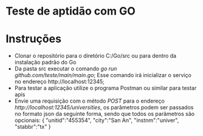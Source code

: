 # Teste de aptidão com GO

# Instruções
* Clonar o repositório para o diretório C:/Go/src ou para dentro da instalação padrão do Go
* Da pasta src executar o comando *go run github.com/teste/main/main.go*; 
  Esse comando irá inicializar o serviço no endereço http://localhost:12345;
* Para testar a aplicação utilize o programa Postman ou similar para testar apis
* Envie uma requisição com o método *POST* para o endereço *http://localhost:12345/universities*, os parâmetros podem ser passados no formato json da seguinte forma, sendo que todos os parâmetros são opcionais:
{
  "unitid":"455354",
	"city":"San An",
	"instnm":"univer",
	"stabbr":"tx"
}

